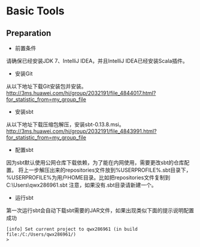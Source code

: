 # Basic Tools

## Preparation

- 前置条件

请确保已经安装JDK 7、IntelliJ IDEA，并且IntelliJ IDEA已经安装Scala插件。

- 安装Git

从以下地址下载Git安装包并安装。
http://3ms.huawei.com/hi/group/2032191/file_4844017.html?for_statistic_from=my_group_file

- 安装sbt

从以下地址下载压缩包解压，安装sbt-0.13.8.msi。
http://3ms.huawei.com/hi/group/2032191/file_4843991.html?for_statistic_from=my_group_file

- 配置sbt

因为sbt默认使用公网仓库下载依赖，为了能在内网使用，需要更改sbt的仓库配置。
将上一步解压出来的repositories文件放到%USERPROFILE%\.sbt目录下，%USERPROFILE%为用户HOME目录。比如把repositories文件复制到C:\Users\qwx286961\.sbt
注意，如果没有.sbt目录请新建一个。

- 运行sbt

第一次运行sbt会自动下载sbt需要的JAR文件，如果出现类似下面的提示说明配置成功

```
[info] Set current project to qwx286961 (in build file:/C:/Users/qwx286961/)
>
```
